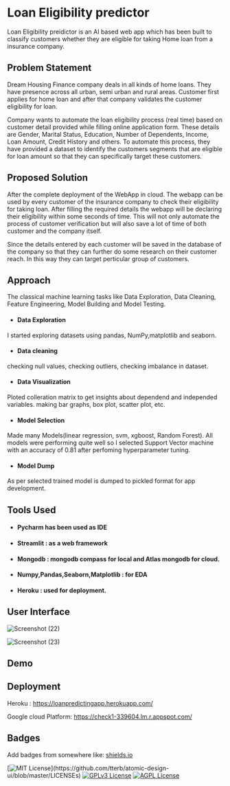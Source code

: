 
# Loan Eligibility predictor

Loan Eligibility preidictor is an AI based web app which has been built to classify customers whether they are eligible for taking Home loan from a insurance company.


## Problem Statement

Dream Housing Finance company deals in all kinds of home loans. They have presence across all urban, semi urban and rural areas. Customer first applies for home loan and after that company validates the customer eligibility for loan.

Company wants to automate the loan eligibility process (real time) based on customer detail provided while filling online application form. These details are Gender, Marital Status, Education, Number of Dependents, Income, Loan Amount, Credit History and others. To automate this process, they have provided a dataset to identify the customers segments that are eligible for loan amount so that they can specifically target these customers. 


## Proposed Solution

After the complete deployment of the WebApp in cloud. The webapp can be used by every customer of the insurance company to check their eligibility for taking loan. After filling the required details the webapp will be declaring their eligibility within some seconds of time. 
This will not only automate the process of customer verification but will also save a lot of time of both customer and the company itself.




Since the details entered by each customer will be saved in the database of the company so that they can further do some research on their customer reach. In this way they can target perticular group of customers. 


## Approach

The classical machine learning tasks like Data Exploration, Data Cleaning, Feature Engineering, Model Building and Model Testing.
- #### Data Exploration
I started exploring datasets using pandas, NumPy,matplotlib and seaborn.
- #### Data cleaning
checking null values, checking outliers, checking imbalance in dataset.
- #### Data Visualization
Ploted colleration matrix to get insights about dependend and independed variables. making bar graphs, box plot, scatter plot, etc.
- #### Model Selection
Made many Models(linear regression, svm, xgboost, Random Forest). All models were performing quite well so I selected Support Vector machine with an accuracy of 0.81 after perfoming hyperparameter tuning. 
- #### Model Dump
As per selected trained model is dumped to pickled format for app development.


## Tools Used

- #### Pycharm has been used as IDE
- #### Streamlit : as a web framework
- #### Mongodb : mongodb compass for local and Atlas mongodb for cloud.
- #### Numpy,Pandas,Seaborn,Matplotlib : for EDA
- #### Heroku : used for deployment.
## User Interface
![Screenshot (22)](https://user-images.githubusercontent.com/66490787/151321839-d5823eed-7758-4093-b7b6-d5671dbc2911.png)




![Screenshot (23)](https://user-images.githubusercontent.com/66490787/151321898-701873ce-d5ec-4b2f-9c4d-bf6c7a7a38a1.png)




## Demo 

## Deployment
Heroku : https://loanpredictingapp.herokuapp.com/




Google cloud Platform: https://check1-339604.lm.r.appspot.com/
## Badges

Add badges from somewhere like: [shields.io](https://shields.io/)

[![MIT License](https://img.shields.io/apm/l/atomic-design-ui.svg?)](https://github.com/tterb/atomic-design-ui/blob/master/LICENSEs)
[![GPLv3 License](https://img.shields.io/badge/License-GPL%20v3-yellow.svg)](https://opensource.org/licenses/)
[![AGPL License](https://img.shields.io/badge/license-AGPL-blue.svg)](http://www.gnu.org/licenses/agpl-3.0)



